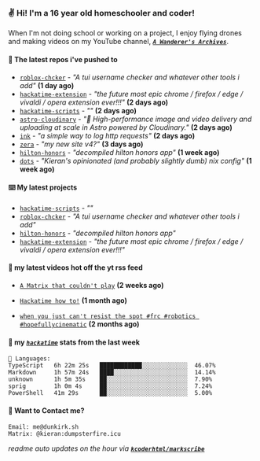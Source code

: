 ### ✌️ Hi! I'm a 16 year old homeschooler and coder!

When I'm not doing school or working on a project, I enjoy flying drones and making videos on my YouTube channel, [**_`A Wanderer's Archives`_**](https://youtube.com/@wanderer.archives).

#### 👷 The latest repos i've pushed to

- [`roblox-chcker`](https://github.com/kcoderhtml/roblox-chcker) - _"A tui username checker and whatever other tools i add"_ **(1 day ago)**
- [`hackatime-extension`](https://github.com/kcoderhtml/hackatime-extension) - _"the future most epic chrome / firefox / edge / vivaldi / opera extension ever!!!"_ **(2 days ago)**
- [`hackatime-scripts`](https://github.com/kcoderhtml/hackatime-scripts) - _""_ **(2 days ago)**
- [`astro-cloudinary`](https://github.com/cloudinary-community/astro-cloudinary) - _"🚀 High-performance image and video delivery and uploading at scale in Astro powered by Cloudinary."_ **(2 days ago)**
- [`ink`](https://github.com/kcoderhtml/ink) - _"a simple way to log http requests"_ **(2 days ago)**
- [`zera`](https://github.com/kcoderhtml/zera) - _"my new site v4?"_ **(3 days ago)**
- [`hilton-honors`](https://github.com/kcoderhtml/hilton-honors) - _"decompiled hilton honors app"_ **(1 week ago)**
- [`dots`](https://github.com/kcoderhtml/dots) - _"Kieran's opinionated (and probably slightly dumb) nix config"_ **(1 week ago)**

#### ⌨️ My latest projects

- [`hackatime-scripts`](https://github.com/kcoderhtml/hackatime-scripts) - _""_
- [`roblox-chcker`](https://github.com/kcoderhtml/roblox-chcker) - _"A tui username checker and whatever other tools i add"_
- [`hilton-honors`](https://github.com/kcoderhtml/hilton-honors) - _"decompiled hilton honors app"_
- [`hackatime-extension`](https://github.com/kcoderhtml/hackatime-extension) - _"the future most epic chrome / firefox / edge / vivaldi / opera extension ever!!!"_

#### 🍿 my latest videos hot off the yt rss feed

- [`A Matrix that couldn't play`](https://www.youtube.com/watch?v=NodwjZF7uZw) **(2 weeks ago)**

- [`Hackatime how to!`](https://www.youtube.com/watch?v=eKoD9yyr1To) **(1 month ago)**

- [`when you just can't resist the spot #frc #robotics #hopefullycinematic`](https://www.youtube.com/watch?v=Y7SZ_TDleGM) **(2 months ago)**



#### 📡 my [_`hackatime`_](https://waka.hackclub.com) stats from the last week

```text
💾 Languages:
TypeScript   6h 22m 25s   ████████████░░░░░░░░░░░░░  46.07%
Markdown     1h 57m 24s   ████░░░░░░░░░░░░░░░░░░░░░  14.14%
unknown      1h 5m 35s    ██░░░░░░░░░░░░░░░░░░░░░░░  7.90%
sprig        1h 0m 4s     ██░░░░░░░░░░░░░░░░░░░░░░░  7.24%
PowerShell   41m 29s      ██░░░░░░░░░░░░░░░░░░░░░░░  5.00%
```

#### 📮 Want to Contact me?

```text
Email: me@dunkirk.sh
Matrix: @kieran:dumpsterfire.icu
```

_readme auto updates on the hour via [**`kcoderhtml/markscribe`**](https://github.com/kcoderhtml/markscribe)_
